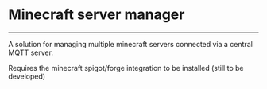 # Minecraft server manager
<hr>
<p>
A solution for managing multiple minecraft servers connected via a central MQTT server.
</p>
<p>
Requires the minecraft spigot/forge integration to be installed (still to be developed) 
</p>